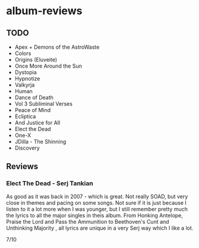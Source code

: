 # album-reviews

## TODO

- Apex + Demons of the AstroWaste
- Colors
- Origins (Eluveite)
- Once More Around the Sun
- Dystopia
- Hypnotize
- Valkyrja
- Human
- Dance of Death
- Vol 3 Subliminal Verses
- Peace of Mind
- Ecliptica
- And Justice for All
- Elect the Dead
- One-X
- JDilla - The Shinning
- Discovery


## Reviews

### Elect The Dead - Serj Tankian

As good as it was back in 2007 - which is great. Not really SOAD, but very close in themes and pacing on some songs. Not sure if it is just because I listen to it a lot more when I was younger, but I still remember pretty much the lyrics to all the major singles in theis album. From Honking Antelope, Praise the Lord and Pass the Ammunition to Beethoven's Cunt and Unthinking Majority , all lyrics are unique in a very Serj way which I like a lot.

7/10
